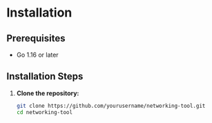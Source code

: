 # Installation

## Prerequisites
- Go 1.16 or later

## Installation Steps

1. **Clone the repository:**
   ```sh
   git clone https://github.com/yourusername/networking-tool.git
   cd networking-tool
